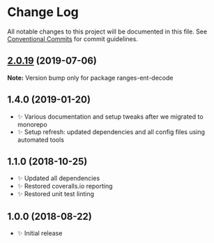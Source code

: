 # Change Log

All notable changes to this project will be documented in this file.
See [Conventional Commits](https://conventionalcommits.org) for commit guidelines.

## [2.0.19](https://gitlab.com/codsen/codsen/compare/ranges-ent-decode@2.0.18...ranges-ent-decode@2.0.19) (2019-07-06)

**Note:** Version bump only for package ranges-ent-decode





## 1.4.0 (2019-01-20)

- ✨ Various documentation and setup tweaks after we migrated to monorepo
- ✨ Setup refresh: updated dependencies and all config files using automated tools

## 1.1.0 (2018-10-25)

- ✨ Updated all dependencies
- ✨ Restored coveralls.io reporting
- ✨ Restored unit test linting

## 1.0.0 (2018-08-22)

- ✨ Initial release
